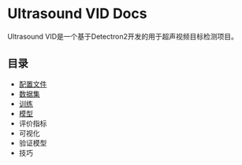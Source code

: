 # Ultrasound VID Docs
Ultrasound VID是一个基于Detectron2开发的用于超声视频目标检测项目。
## 目录
- [配置文件](config.md)
- [数据集](datasets.md)
- [训练](train.md)
- [模型](model.md)
- 评价指标
- 可视化
- 验证模型
- 技巧